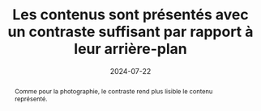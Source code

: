 ---
title: Les contenus sont présentés avec un contraste suffisant par rapport à leur arrière-plan
abstract: Comme pour la photographie, le contraste rend plus lisible le contenu représenté.
categories: ["Présentation"]
agrege: O4177-E057
opquast: '4 177'
indiceebook: '57'
description: "Règle n° 057"
before: "056"
weight: "057"
after: "058"
actif: '1'
layout: rules
date: 2024-07-22
tags: ["accessibilité", "Utilisabilité"]
objectif: ["Permettre une bonne lisibilité des contenus.", "Limiter la décharge mentale lors de la consultation.", "Améliorer l’accessibilité des contenus aux lectrices et lecteurs handicapées."]
Meo: ["Veiller à conserver un ratio de contraste minimal de 3:1 entre le texte et son arrière-plan, tel qu'il peut être mesuré via l'algorithme WCAG2.0"]
Controle: ["Soit en amont (au moment de la conception du livre numérique)&nbsp;:
Repérer les contenus dont la différence de contraste/luminosité avec leur arrière-plan est potentiellement insuffisante ;
Utiliser un outil du type Colour Contrast Analyzer pour calculer le ratio de contraste&nbsp;: cliquer sur Luminosité et relever la couleur du premier plan puis celle du second plan dans les champs dédiés ;
Vérifier que le ratio de contraste relevé est supérieur ou égal à 3:1
", "Soit en aval&nbsp;:
Utiliser ACE et son rapport d’erreur. Vérifier le cas échéant l’onglet « Erreurs » et chercher « color-contrast ».
Suivre la procédure décrite ci-dessus.
", ""
]
epubcheck: 
ace: true
humancheck: true
ReadiumGoToolkit: 
Source: ["Opquast"]
Referentiel: ["[Web Content Accessibility Guidelines (WCAG) 1.4.3 Contrast (Minimum) (Level AA)](https://www.w3.org/TR/WCAG22/#contrast-minimum)"]
steps: ["conception", ""]
---